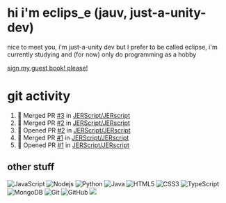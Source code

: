 # hi i'm eclips_e (jauv, just-a-unity-dev)
nice to meet you, i'm just-a-unity dev but I prefer to be called eclipse, i'm currently studying and (for now) only do programming as a hobby

[sign my guest book! please!](https://github.com/Just-a-Unity-Dev/Just-a-Unity-Dev/issues/new?&body=Sign%20my%20guest%20book%20by%20placing%20your%20name%20in%20the%20title,%20how%27d%20you%20get%20to%20this%20page%20and%20why?%20Don%27t%20forget%20you%20have%20an%20entire%20notebook%20in%20your%20hands!)


# git activity
<!--START_SECTION:activity-->
1. 🎉 Merged PR [#3](https://github.com/JERScript/JERscript/pull/3) in [JERScript/JERscript](https://github.com/JERScript/JERscript)
2. 🎉 Merged PR [#2](https://github.com/JERScript/JERscript/pull/2) in [JERScript/JERscript](https://github.com/JERScript/JERscript)
3. 💪 Opened PR [#2](https://github.com/JERScript/JERscript/pull/2) in [JERScript/JERscript](https://github.com/JERScript/JERscript)
4. 🎉 Merged PR [#1](https://github.com/JERScript/JERscript/pull/1) in [JERScript/JERscript](https://github.com/JERScript/JERscript)
5. 💪 Opened PR [#1](https://github.com/JERScript/JERscript/pull/1) in [JERScript/JERscript](https://github.com/JERScript/JERscript)
<!--END_SECTION:activity-->

## other stuff

![JavaScript](https://img.shields.io/badge/-JavaScript-black?style=flat-square&logo=javascript)
![Nodejs](https://img.shields.io/badge/-Nodejs-black?style=flat-square&logo=Node.js)
![Python](https://img.shields.io/badge/-Python-black?style=flat-square&logo=Python)
![Java](https://img.shields.io/badge/-java-E34A86?style=flat-square&logo=java)
![HTML5](https://img.shields.io/badge/-HTML5-E34F26?style=flat-square&logo=html5&logoColor=white)
![CSS3](https://img.shields.io/badge/-CSS3-1572B6?style=flat-square&logo=css3)
![TypeScript](https://img.shields.io/badge/-TypeScript-007ACC?style=flat-square&logo=typescript)
![MongoDB](https://img.shields.io/badge/-MongoDB-black?style=flat-square&logo=mongodb)
![Git](https://img.shields.io/badge/-Git-black?style=flat-square&logo=git)
![GitHub](https://img.shields.io/badge/-GitHub-181717?style=flat-square&logo=github)
![](https://github-profile-summary-cards.vercel.app/api/cards/profile-details?username=Just-a-Unity-Dev&theme=solarized_dark)
